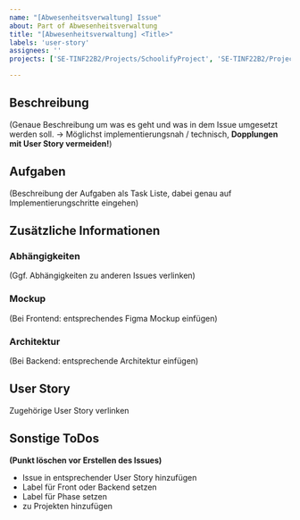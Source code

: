 ```yaml
---
name: "[Abwesenheitsverwaltung] Issue"
about: Part of Abwesenheitsverwaltung
title: "[Abwesenheitsverwaltung] <Title>"
labels: 'user-story'
assignees: ''
projects: ['SE-TINF22B2/Projects/SchoolifyProject', 'SE-TINF22B2/Projects/Roadmap']

---
```


## Beschreibung 
(Genaue Beschreibung um was es geht und was in dem Issue umgesetzt werden soll. 
-> Möglichst implementierungsnah / technisch, **Dopplungen mit User Story vermeiden!**)
## Aufgaben 
(Beschreibung der Aufgaben als Task Liste, dabei genau auf Implementierungschritte eingehen)
## Zusätzliche Informationen 
### Abhängigkeiten
(Ggf. Abhängigkeiten zu anderen Issues verlinken)
### Mockup
(Bei Frontend: entsprechendes Figma Mockup einfügen)
### Architektur
(Bei Backend: entsprechende Architektur einfügen)

## User Story
Zugehörige User Story verlinken

## Sonstige ToDos 
**(Punkt löschen vor Erstellen des Issues)**
- Issue in entsprechender User Story hinzufügen  
- Label für Front oder Backend setzen 
- Label für Phase setzen
- zu Projekten hinzufügen
